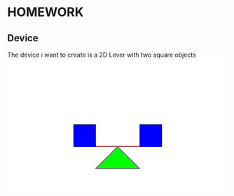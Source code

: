 # HOMEWORK
## Device
The device i want to create is a 2D Lever with two square objects
![Lever](example.svg)